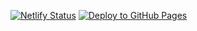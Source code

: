 [![Netlify Status](https://api.netlify.com/api/v1/badges/16b72b00-248c-4f42-b6e4-35411a209e07/deploy-status)](https://app.netlify.com/sites/eloquent-halva-2d7dc1/deploys)
[![Deploy to GitHub Pages](https://github.com/carlos755/Charlyfwebsite/actions/workflows/pages-deploy.yml/badge.svg)](https://github.com/carlos755/Charlyfwebsite/actions/workflows/pages-deploy.yml)
